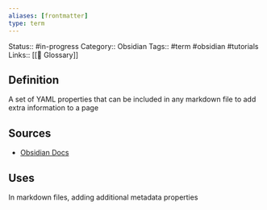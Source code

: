 ```yaml
---
aliases: [frontmatter]
type: term
---
```

Status:: #in-progress 
Category:: Obsidian
Tags:: #term #obsidian #tutorials 
Links:: [[📇 Glossary]]

## Definition
A set of YAML properties that can be included in any markdown file to add extra information to a page

## Sources
- [Obsidian Docs](https://help.obsidian.md/Advanced+topics/YAML+front+matter)

## Uses
In markdown files, adding additional metadata properties